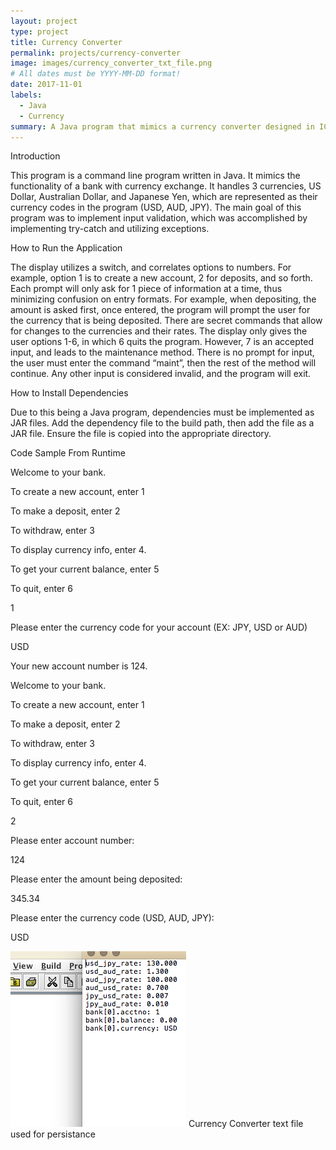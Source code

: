 ```yaml
---
layout: project
type: project
title: Currency Converter
permalink: projects/currency-converter
image: images/currency_converter_txt_file.png
# All dates must be YYYY-MM-DD format!
date: 2017-11-01
labels:
  - Java
  - Currency
summary: A Java program that mimics a currency converter designed in ICS 355
---
```


Introduction

This program is a command line program written in Java. It mimics the functionality of a bank with currency exchange. It handles 3 currencies, US Dollar, Australian Dollar, and Japanese Yen, which are represented as their currency codes in the program (USD, AUD, JPY). The main goal of this program was to implement input validation, which was accomplished by implementing try-catch and utilizing exceptions.

 How to Run the Application
 
The display utilizes a switch, and correlates options to numbers. For example, option 1 is to create a new account, 2 for deposits, and so forth. Each prompt will only ask for 1 piece of information at a time, thus minimizing confusion on entry formats. For example, when depositing, the amount is asked first, once entered, the program will prompt the user for the currency that is being deposited. There are secret commands that allow for changes to the currencies and their rates. The display only gives the user options 1-6, in which 6 quits the program. However, 7 is an accepted input, and leads to the maintenance method. There is no prompt for input, the user must enter the command “maint”, then the rest of the method will continue. Any other input is considered invalid, and the program will exit.

How to Install Dependencies

Due to this being a Java program, dependencies must be implemented as JAR files. Add the dependency file to the build path, then add the file as a JAR file. Ensure the file is copied into the appropriate directory.

Code Sample From Runtime

Welcome to your bank.

To create a new account, enter 1

To make a deposit, enter 2

To withdraw, enter 3

To display currency info, enter 4.

To get your current balance, enter 5

To quit, enter 6

1

Please enter the currency code for your account (EX: JPY, USD or AUD)

USD

Your new account number is 124.

Welcome to your bank.

To create a new account, enter 1

To make a deposit, enter 2

To withdraw, enter 3

To display currency info, enter 4.

To get your current balance, enter 5

To quit, enter 6

2

Please enter account number:

124

Please enter the amount being deposited:

345.34

Please enter the currency code (USD, AUD, JPY):

USD


<img class="ui medium rounded image" src="/images/currency_converter_txt_file.png">
Currency Converter text file used for persistance
